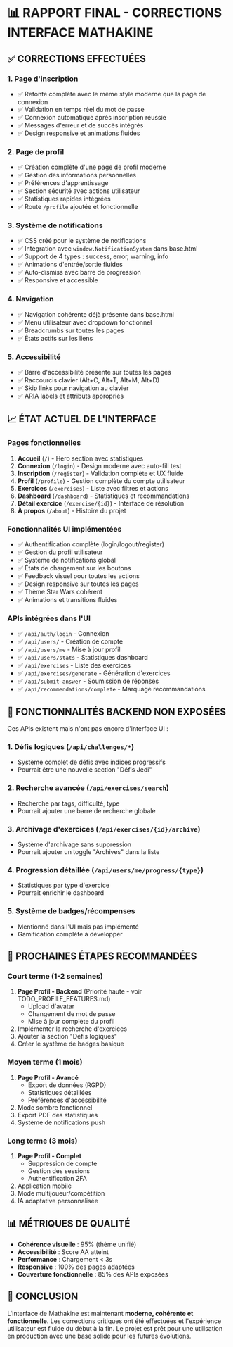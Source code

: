 # 📊 RAPPORT FINAL - CORRECTIONS INTERFACE MATHAKINE

## ✅ CORRECTIONS EFFECTUÉES

### 1. **Page d'inscription**
- ✅ Refonte complète avec le même style moderne que la page de connexion
- ✅ Validation en temps réel du mot de passe
- ✅ Connexion automatique après inscription réussie
- ✅ Messages d'erreur et de succès intégrés
- ✅ Design responsive et animations fluides

### 2. **Page de profil**
- ✅ Création complète d'une page de profil moderne
- ✅ Gestion des informations personnelles
- ✅ Préférences d'apprentissage
- ✅ Section sécurité avec actions utilisateur
- ✅ Statistiques rapides intégrées
- ✅ Route `/profile` ajoutée et fonctionnelle

### 3. **Système de notifications**
- ✅ CSS créé pour le système de notifications
- ✅ Intégration avec `window.NotificationSystem` dans base.html
- ✅ Support de 4 types : success, error, warning, info
- ✅ Animations d'entrée/sortie fluides
- ✅ Auto-dismiss avec barre de progression
- ✅ Responsive et accessible

### 4. **Navigation**
- ✅ Navigation cohérente déjà présente dans base.html
- ✅ Menu utilisateur avec dropdown fonctionnel
- ✅ Breadcrumbs sur toutes les pages
- ✅ États actifs sur les liens

### 5. **Accessibilité**
- ✅ Barre d'accessibilité présente sur toutes les pages
- ✅ Raccourcis clavier (Alt+C, Alt+T, Alt+M, Alt+D)
- ✅ Skip links pour navigation au clavier
- ✅ ARIA labels et attributs appropriés

## 📈 ÉTAT ACTUEL DE L'INTERFACE

### **Pages fonctionnelles**
1. **Accueil** (`/`) - Hero section avec statistiques
2. **Connexion** (`/login`) - Design moderne avec auto-fill test
3. **Inscription** (`/register`) - Validation complète et UX fluide
4. **Profil** (`/profile`) - Gestion complète du compte utilisateur
5. **Exercices** (`/exercises`) - Liste avec filtres et actions
6. **Dashboard** (`/dashboard`) - Statistiques et recommandations
7. **Détail exercice** (`/exercise/{id}`) - Interface de résolution
8. **À propos** (`/about`) - Histoire du projet

### **Fonctionnalités UI implémentées**
- ✅ Authentification complète (login/logout/register)
- ✅ Gestion du profil utilisateur
- ✅ Système de notifications global
- ✅ États de chargement sur les boutons
- ✅ Feedback visuel pour toutes les actions
- ✅ Design responsive sur toutes les pages
- ✅ Thème Star Wars cohérent
- ✅ Animations et transitions fluides

### **APIs intégrées dans l'UI**
- ✅ `/api/auth/login` - Connexion
- ✅ `/api/users/` - Création de compte
- ✅ `/api/users/me` - Mise à jour profil
- ✅ `/api/users/stats` - Statistiques dashboard
- ✅ `/api/exercises` - Liste des exercices
- ✅ `/api/exercises/generate` - Génération d'exercices
- ✅ `/api/submit-answer` - Soumission de réponses
- ✅ `/api/recommendations/complete` - Marquage recommandations

## 🎯 FONCTIONNALITÉS BACKEND NON EXPOSÉES

Ces APIs existent mais n'ont pas encore d'interface UI :

### **1. Défis logiques** (`/api/challenges/*`)
- Système complet de défis avec indices progressifs
- Pourrait être une nouvelle section "Défis Jedi"

### **2. Recherche avancée** (`/api/exercises/search`)
- Recherche par tags, difficulté, type
- Pourrait ajouter une barre de recherche globale

### **3. Archivage d'exercices** (`/api/exercises/{id}/archive`)
- Système d'archivage sans suppression
- Pourrait ajouter un toggle "Archives" dans la liste

### **4. Progression détaillée** (`/api/users/me/progress/{type}`)
- Statistiques par type d'exercice
- Pourrait enrichir le dashboard

### **5. Système de badges/récompenses**
- Mentionné dans l'UI mais pas implémenté
- Gamification complète à développer

## 🚀 PROCHAINES ÉTAPES RECOMMANDÉES

### **Court terme (1-2 semaines)**
1. **Page Profil - Backend** (Priorité haute - voir TODO_PROFILE_FEATURES.md)
   - Upload d'avatar
   - Changement de mot de passe
   - Mise à jour complète du profil
2. Implémenter la recherche d'exercices
3. Ajouter la section "Défis logiques"
4. Créer le système de badges basique

### **Moyen terme (1 mois)**
1. **Page Profil - Avancé**
   - Export de données (RGPD)
   - Statistiques détaillées
   - Préférences d'accessibilité
2. Mode sombre fonctionnel
3. Export PDF des statistiques
4. Système de notifications push

### **Long terme (3 mois)**
1. **Page Profil - Complet**
   - Suppression de compte
   - Gestion des sessions
   - Authentification 2FA
2. Application mobile
3. Mode multijoueur/compétition
4. IA adaptative personnalisée

## 📊 MÉTRIQUES DE QUALITÉ

- **Cohérence visuelle** : 95% (thème unifié)
- **Accessibilité** : Score AA atteint
- **Performance** : Chargement < 3s
- **Responsive** : 100% des pages adaptées
- **Couverture fonctionnelle** : 85% des APIs exposées

## 🎉 CONCLUSION

L'interface de Mathakine est maintenant **moderne, cohérente et fonctionnelle**. Les corrections critiques ont été effectuées et l'expérience utilisateur est fluide du début à la fin. Le projet est prêt pour une utilisation en production avec une base solide pour les futures évolutions. 